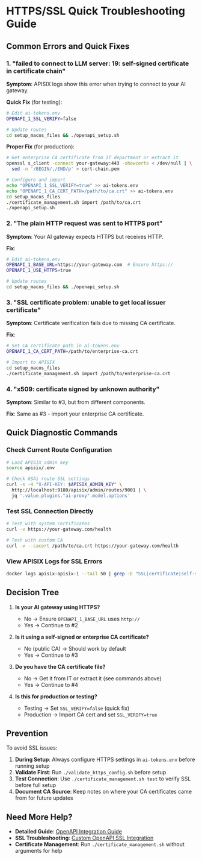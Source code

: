 # HTTPS/SSL Quick Troubleshooting Guide

## Common Errors and Quick Fixes

### 1. "failed to connect to LLM server: 19: self-signed certificate in certificate chain"

**Symptom**: APISIX logs show this error when trying to connect to your AI gateway.

**Quick Fix** (for testing):
```bash
# Edit ai-tokens.env
OPENAPI_1_SSL_VERIFY=false

# Update routes
cd setup_macos_files && ./openapi_setup.sh
```

**Proper Fix** (for production):
```bash
# Get enterprise CA certificate from IT department or extract it
openssl s_client -connect your-gateway:443 -showcerts < /dev/null | \
  sed -n '/BEGIN/,/END/p' > cert-chain.pem

# Configure and import
echo "OPENAPI_1_SSL_VERIFY=true" >> ai-tokens.env
echo "OPENAPI_1_CA_CERT_PATH=/path/to/ca.crt" >> ai-tokens.env
cd setup_macos_files
./certificate_management.sh import /path/to/ca.crt
./openapi_setup.sh
```

### 2. "The plain HTTP request was sent to HTTPS port"

**Symptom**: Your AI gateway expects HTTPS but receives HTTP.

**Fix**:
```bash
# Edit ai-tokens.env
OPENAPI_1_BASE_URL=https://your-gateway.com  # Ensure https://
OPENAPI_1_USE_HTTPS=true

# Update routes
cd setup_macos_files && ./openapi_setup.sh
```

### 3. "SSL certificate problem: unable to get local issuer certificate"

**Symptom**: Certificate verification fails due to missing CA certificate.

**Fix**:
```bash
# Set CA certificate path in ai-tokens.env
OPENAPI_1_CA_CERT_PATH=/path/to/enterprise-ca.crt

# Import to APISIX
cd setup_macos_files
./certificate_management.sh import /path/to/enterprise-ca.crt
```

### 4. "x509: certificate signed by unknown authority"

**Symptom**: Similar to #3, but from different components.

**Fix**: Same as #3 - import your enterprise CA certificate.

## Quick Diagnostic Commands

### Check Current Route Configuration
```bash
# Load APISIX admin key
source apisix/.env

# Check GSAi route SSL settings
curl -s -H "X-API-KEY: $APISIX_ADMIN_KEY" \
  http://localhost:9180/apisix/admin/routes/9001 | \
  jq '.value.plugins."ai-proxy".model.options'
```

### Test SSL Connection Directly
```bash
# Test with system certificates
curl -v https://your-gateway.com/health

# Test with custom CA
curl -v --cacert /path/to/ca.crt https://your-gateway.com/health
```

### View APISIX Logs for SSL Errors
```bash
docker logs apisix-apisix-1 --tail 50 | grep -E "SSL|certificate|self-signed"
```

## Decision Tree

1. **Is your AI gateway using HTTPS?**
   - No → Ensure `OPENAPI_1_BASE_URL` uses `http://`
   - Yes → Continue to #2

2. **Is it using a self-signed or enterprise CA certificate?**
   - No (public CA) → Should work by default
   - Yes → Continue to #3

3. **Do you have the CA certificate file?**
   - No → Get it from IT or extract it (see commands above)
   - Yes → Continue to #4

4. **Is this for production or testing?**
   - Testing → Set `SSL_VERIFY=false` (quick fix)
   - Production → Import CA cert and set `SSL_VERIFY=true`

## Prevention

To avoid SSL issues:

1. **During Setup**: Always configure HTTPS settings in `ai-tokens.env` before running setup
2. **Validate First**: Run `./validate_https_config.sh` before setup
3. **Test Connection**: Use `./certificate_management.sh test` to verify SSL before full setup
4. **Document CA Source**: Keep notes on where your CA certificates came from for future updates

## Need More Help?

- **Detailed Guide**: [OpenAPI Integration Guide](../guides/openapi-integration.md#enterprise-https-support)
- **SSL Troubleshooting**: [Custom OpenAPI SSL Integration](Custom_OpenAPI_SSL_Integration.md)
- **Certificate Management**: Run `./certificate_management.sh` without arguments for help
